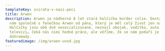 ```yaml
---
templateKey: zvirata-v-nasi-peci
title: Arwen
description: Arwen je nádherná 8 let stará holčička border colie. Dostala se k
  nám společně s fenečkou Arwen od pána, který je měl celý život jen na zahradě.
  Holčičky jsou obě dvě nesocializované, neznají obojek, vodítko, auto,
  televizi… čeká nás nimi hodně práce, ale věříme, že se nám podaří je dát
  dohromady.
featuredimage: /img/arwen-uvod.jpg
---
```


